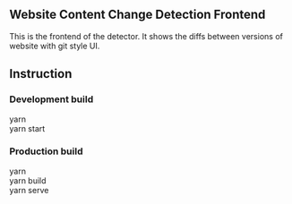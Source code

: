 ## Website Content Change Detection Frontend
This is the frontend of the detector. It shows the diffs between versions of website with git style UI.

## Instruction
### Development build
yarn <br />
yarn start <br />
### Production build
yarn <br />
yarn build <br />
yarn serve <br />